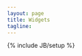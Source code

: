 ```yaml
---
layout: page
title: Widgets
tagline:
---
```

{% include JB/setup %}


<script>
$(function() {
  SelectPage("PageWidgets");
});
</script>
